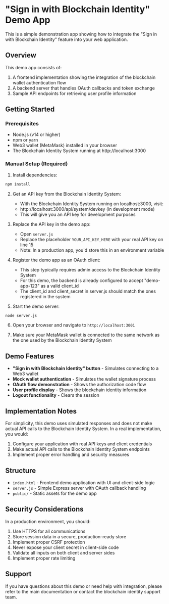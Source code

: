 # "Sign in with Blockchain Identity" Demo App

This is a simple demonstration app showing how to integrate the "Sign in with Blockchain Identity" feature into your web application.

## Overview

This demo app consists of:

1. A frontend implementation showing the integration of the blockchain wallet authentication flow
2. A backend server that handles OAuth callbacks and token exchange
3. Sample API endpoints for retrieving user profile information

## Getting Started

### Prerequisites

- Node.js (v14 or higher)
- npm or yarn
- Web3 wallet (MetaMask) installed in your browser
- The Blockchain Identity System running at http://localhost:3000

### Manual Setup (Required)

1. Install dependencies:

```bash
npm install
```

2. Get an API key from the Blockchain Identity System:
   - With the Blockchain Identity System running on localhost:3000, visit:
   - http://localhost:3000/api/system/devkey (in development mode)
   - This will give you an API key for development purposes

3. Replace the API key in the demo app:
   - Open `server.js` 
   - Replace the placeholder `YOUR_API_KEY_HERE` with your real API key on line 15
   - Note: In a production app, you'd store this in an environment variable

4. Register the demo app as an OAuth client:
   - This step typically requires admin access to the Blockchain Identity System
   - For this demo, the backend is already configured to accept "demo-app-123" as a valid client_id
   - The client_id and client_secret in server.js should match the ones registered in the system

5. Start the demo server:

```bash
node server.js
```

6. Open your browser and navigate to `http://localhost:3001`

7. Make sure your MetaMask wallet is connected to the same network as the one used by the Blockchain Identity System

## Demo Features

- **"Sign in with Blockchain Identity" button** - Simulates connecting to a Web3 wallet
- **Mock wallet authentication** - Simulates the wallet signature process
- **OAuth flow demonstration** - Shows the authorization code flow
- **User profile display** - Shows the blockchain identity information
- **Logout functionality** - Clears the session

## Implementation Notes

For simplicity, this demo uses simulated responses and does not make actual API calls to the Blockchain Identity System. In a real implementation, you would:

1. Configure your application with real API keys and client credentials
2. Make actual API calls to the Blockchain Identity System endpoints
3. Implement proper error handling and security measures

## Structure

- `index.html` - Frontend demo application with UI and client-side logic
- `server.js` - Simple Express server with OAuth callback handling
- `public/` - Static assets for the demo app

## Security Considerations

In a production environment, you should:

1. Use HTTPS for all communications
2. Store session data in a secure, production-ready store
3. Implement proper CSRF protection
4. Never expose your client secret in client-side code
5. Validate all inputs on both client and server sides
6. Implement proper rate limiting

## Support

If you have questions about this demo or need help with integration, please refer to the main documentation or contact the blockchain identity support team.